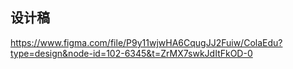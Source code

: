 ## 设计稿

https://www.figma.com/file/P9y11wjwHA6CqugJJ2Fuiw/ColaEdu?type=design&node-id=102-6345&t=ZrMX7swkJdItFkOD-0